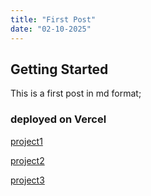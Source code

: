 ```yaml
---
title: "First Post"
date: "02-10-2025"
---
```


## Getting Started

This is a first post in md format;

### deployed on Vercel

[project1](https://project01-gold.vercel.app)

[project2](https://project02-gold.vercel.app)

[project3](https://project03-gold-mocha.vercel.app)
